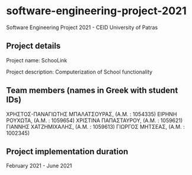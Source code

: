 # software-engineering-project-2021
Software Engineering Project 2021 - CEID University of Patras

## Project details
Project name: SchooLink

Project description: Computerization of School functionality

## Team members (names in Greek with student IDs)
ΧΡΗΣΤΟΣ-ΠΑΝΑΓΙΩΤΗΣ ΜΠΑΛΑΤΣΟΥΡΑΣ, (Α.Μ. : 1054335)
ΕΙΡΗΝΗ ΡΟΥΧΩΤΑ, (Α.Μ. : 1059654)
ΧΡΙΣΤΙΝΑ ΠΑΠΑΣΤΑΥΡΟΥ, (Α.Μ. : 1059621)
ΓΙΑΝΝΗΣ ΧΑΤΖΗΜΙΧΑΛΗΣ, (Α.Μ. : 1059613)
ΓΙΩΡΓΟΣ ΜΗΤΣΕΑΣ, (Α.Μ. : 1002345)

## Project implementation duration
February 2021 - June 2021
